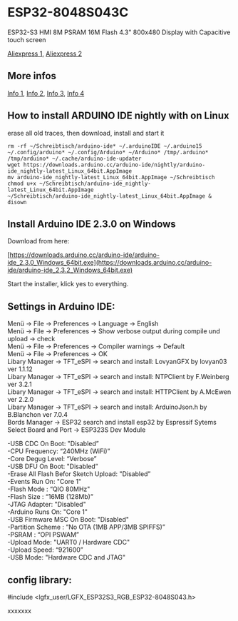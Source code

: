 # ESP32-8048S043C

ESP32-S3 HMI 8M PSRAM 16M Flash 4.3" 800x480 Display with Capacitive touch screen <br>

[Aliexpress 1](https://www.aliexpress.com/item/1005004788147691.html),
[Aliexpress 2](https://www.aliexpress.com/item/1005004788147691.html)


## More infos
[Info 1](https://esp3d.io/esp3d-tft/v1.x/hardware/sunton-43-8048/index.html), 
[Info 2](https://homeding.github.io/boards/esp32s3/panel-8048S043.htm), 
[Info 3](https://wiki.makerfabs.com/Sunton_ESP32_S3_4.3_inch_800x400_IPS_with_Touch.html),
[Info 4](https://github.com/rzeldent/esp32-smartdisplay)



## How to install ARDUINO IDE nightly with on Linux
erase all old traces, then download, install and start it
```
rm -rf ~/Schreibtisch/arduino-ide* ~/.arduinoIDE ~/.arduino15 ~/.config/arduino* ~/.config/Arduino* ~/Arduino* /tmp/.arduino* /tmp/arduino* ~/.cache/arduino-ide-updater
wget https://downloads.arduino.cc/arduino-ide/nightly/arduino-ide_nightly-latest_Linux_64bit.AppImage
mv arduino-ide_nightly-latest_Linux_64bit.AppImage ~/Schreibtisch
chmod u+x ~/Schreibtisch/arduino-ide_nightly-latest_Linux_64bit.AppImage 
~/Schreibtisch/arduino-ide_nightly-latest_Linux_64bit.AppImage & disown
```

## Install Arduino IDE 2.3.0 on Windows 
Download from here:

[https://downloads.arduino.cc/arduino-ide/arduino-ide_2.3.0_Windows_64bit.exe](https://downloads.arduino.cc/arduino-ide/arduino-ide_2.3.2_Windows_64bit.exe)

Start the installer, klick yes to everything.

## Settings in Arduino IDE:<br>
Menü -> File -> Preferences -> Language -> English <br>
Menü -> File -> Preferences -> Show verbose output during compile und upload -> check <br>
Menü -> File -> Preferences -> Compiler warnings -> Default <br>
Menü -> File -> Preferences -> OK <br>
Libary Manager -> TFT_eSPI -> search and install: LovyanGFX by lovyan03 ver 1.1.12 <br>
Libary Manager -> TFT_eSPI -> search and install: NTPClient by F.Weinberg ver 3.2.1 <br>
Libary Manager -> TFT_eSPI -> search and install: HTTPClient by A.McEwen ver 2.2.0 <br>
Libary Manager -> TFT_eSPI -> search and install: ArduinoJson.h by B.Blanchon ver 7.0.4 <br>
Bords Manager -> ESP32 search and install esp32 by Espressif Sytems  <br>
Select Board and Port -> ESP323S Dev Module

-USB CDC On Boot: "Disabled” <br>
-CPU Frequency: “240MHz (WiFi)” <br>
-Core Degug Level: “Verbose” <br>
-USB DFU On Boot: "Disabled” <br>
-Erase All Flash Befor Sketch Upload: "Disabled” <br>
-Events Run On: "Core 1" <br>
-Flash Mode : “QIO 80MHz" <br>
-Flash Size : “16MB (128Mb)” <br>
-JTAG Adapter: "Disabled" <br>
-Arduino Runs On: "Core 1" <br>
-USB Firmware MSC On Boot: "Disabled" <br>
-Partition Scheme : “No OTA (1MB APP/3MB SPIFFS)” <br>
-PSRAM : “OPI PSWAM” <br>
-Upload Mode: "UART0 / Hardware CDC" <br>
-Upload Speed: “921600”  <br>
-USB Mode: "Hardware CDC and JTAG" <br>


## config library:<br>

#include <lgfx_user/LGFX_ESP32S3_RGB_ESP32-8048S043.h>


xxxxxxx <br>
